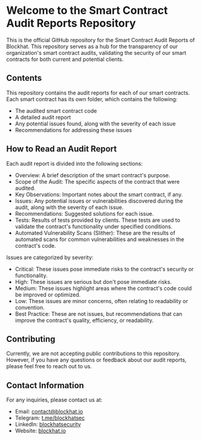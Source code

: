 # Welcome to the Smart Contract Audit Reports Repository
This is the official GitHub repository for the Smart Contract Audit Reports of Blockhat. This repository serves as a hub for the transparency of our organization's smart contract audits, validating the security of our smart contracts for both current and potential clients.
## Contents
This repository contains the audit reports for each of our smart contracts. Each smart contract has its own folder, which contains the following:

* The audited smart contract code
* A detailed audit report
* Any potential issues found, along with the severity of each issue
* Recommendations for addressing these issues

## How to Read an Audit Report

Each audit report is divided into the following sections:

* Overview: A brief description of the smart contract's purpose.
* Scope of the Audit: The specific aspects of the contract that were audited.
* Key Observations: Important notes about the smart contract, if any.
* Issues: Any potential issues or vulnerabilities discovered during the audit, along with the severity of each issue.
* Recommendations: Suggested solutions for each issue.
* Tests: Results of tests provided by clients. These tests are used to validate the contract's functionality under specified conditions.
* Automated Vulnerability Scans (Slither): These are the results of automated scans for common vulnerabilities and weaknesses in the contract's code.

Issues are categorized by severity:

* Critical: These issues pose immediate risks to the contract's security or functionality.
* High: These issues are serious but don't pose immediate risks.
* Medium: These issues highlight areas where the contract's code could be improved or optimized.
* Low: These issues are minor concerns, often relating to readability or convention.
* Best Practice: These are not issues, but recommendations that can improve the contract's quality, efficiency, or readability.


## Contributing
Currently, we are not accepting public contributions to this repository. However, if you have any questions or feedback about our audit reports, please feel free to reach out to us.

## Contact Information
For any inquiries, please contact us at:

* Email: [contact@blockhat.io](mailto:contact@blockhat.io)
* Telegram: [t.me/blockhatsec](https://t.me/blockhatsec)
* LinkedIn: [blockhatsecurity](https://www.linkedin.com/company/blockhatsecurity)
* Website: [blockhat.io](https://blockhat.io)
